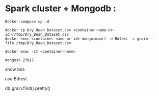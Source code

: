 # Spark cluster + Mongodb : 

```
Docker-compose up -d

```

```
docker cp Dry_Bean_Dataset.csv <container-name-or-id>:/tmp/Dry_Bean_Dataset.csv
docker exec <container-name-or-id> mongoimport -d Bdtest -c grain --file /tmp/Dry_Bean_Dataset.csv
```
```
docker exec -it <container-name> 
```

```
mongosh 27017
```

show bds

use Bdtest

db.grain.find().pretty()
